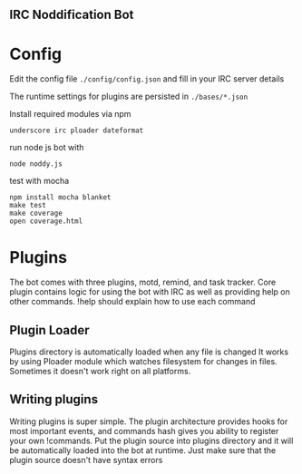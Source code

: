 IRC Noddification Bot
---------------------

Config
======

Edit the config file `./config/config.json` and fill in your IRC server details

The runtime settings for plugins are persisted in `./bases/*.json`

Install required modules via npm

    underscore irc ploader dateformat

run node js bot with

    node noddy.js

test with mocha

    npm install mocha blanket
    make test
    make coverage
    open coverage.html

Plugins
=======

The bot comes with three plugins, motd, remind, and task tracker. Core plugin
contains logic for using the bot with IRC as well as providing help on other
commands. !help should explain how to use each command

Plugin Loader
-------------

Plugins directory is automatically loaded when any file is changed
It works by using Ploader module which watches filesystem for changes in files.
Sometimes it doesn't work right on all platforms.

Writing plugins
---------------

Writing plugins is super simple. The plugin architecture provides hooks for
most important events, and commands hash gives you ability to register
your own !commands. Put the plugin source into plugins directory and it will
be automatically loaded into the bot at runtime. Just make sure that the plugin
source doesn't have syntax errors


